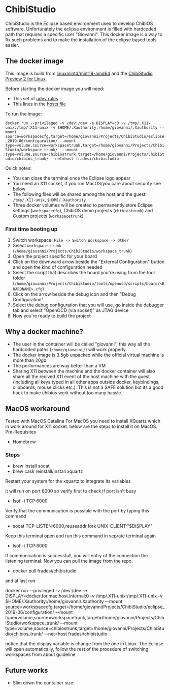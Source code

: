 # ChibiStudio

ChibiStudio is the Eclipse based environment used to develop ChibiOS software.
Unfortunately the eclipse environment is filled with hardcoded path that requires a specific user "Giovanni".
This docker image is a way to fix such problems and to make the installation of the eclipse based tools easier.

## The docker image

This image is build from [linuxmintd/mint19-amd64](https://hub.docker.com/r/linuxmintd/mint19-amd64) and the [ChibiStudio Preview 2 for Linux](https://osdn.net/projects/chibios/downloads/71342/ChibiStudio_Linux_Preview2.7z).

Before starting the docker image you will need:
 - This set of [udev rules](https://github.com/FrancescoDeSimone/ChibiStudioDocker/blob/master/60-openocd.rules)
 - This lines in the [hosts file](https://github.com/FrancescoDeSimone/ChibiStudioDocker/blob/master/hosts)

To run the image:

`docker run --privileged -v /dev:/dev -e DISPLAY=:0 -v /tmp/.X11-unix:/tmp/.X11-unix -v $HOME/.Xauthority:/home/giovanni/.Xauthority --mount source=workspacecfg,target=/home/giovanni/Projects/ChibiStudio/eclipse_2019-06/configuration/ --mount type=volume,source=workspacetrunk,target=/home/giovanni/Projects/ChibiStudio/workspace_trunk/  --mount type=volume,source=chibiostrunk,target=/home/giovanni/Projects/ChibiStudio/chibios_trunk/ --net=host fradesi/chibistudio`

Quick notes:
- You can close the terminal once the Eclipse logo appear
- You need an X11 socket, if you run MacOS/you care about security see below
- The following files will be shared among the host and the guest: `/tmp/.X11-unix`, `$HOME/.Xauthority`
- Three docker volumes will be created to permanently store Eclipse settings (`workspacecfg`), ChibiOS demo projects (`chibiostrunk`) and Custom projects (`workspacetrunk`)

### First time booting up
1) Switch workspace: `File -> Switch Workspace -> Other`
2) Select `workspace_trunk` (`/home/giovanni/Projects/ChibiStudio/workspace_trunk`)
3) Open the project specific for your board
4) Click on the downward arrow beside the "External Configuration" button and open the kind of configuration needed
5) Select the script that describes the board you're using from the tool folder (`/home/giovanni/Projects/ChibiStudio/tools/openocd/scripts/board/<BOARDNAME>.cfg`)
6) Click on the arrow beside the debug icon and then "Debug Configuration"
7) Select the debug configuration that you will use, go inside the debugger tab and select "OpenOCD (via socket)" as JTAG device
8) Now you're ready to build the project 

## Why a docker machine?

- The user in the container will be called "giovanni", this way all the hardcoded paths (`/home/giovanni/`) will work properly.
- The docker image is 3.5gb unpacked while the official virtual machine is more than 20gb
- The performances are way better than a VM
- Sharing X11 between the machine and the docker container will also share all the recived X11 event of the host machine with the guest (including all keys typed in all other apps outside docker, keybindings, clipboards, mouse clicks etc.). This is not a SAFE solution but its a good hack to make chibios work without too many hassle.

## MacOS workaround
Tested with MacOS Catalina
For MacOS you need to install XQuartz which in work around for X11 socket. below are the steps to install it on MacOS.
Pre-Requisites
 - Homebrew

### Steps
 - brew install socat
 - brew cask reinstall/install xquartz

Restart your  system for the xquartz to integrate its variables

it will run on port 6000 so verify first to check if port isn’t busy

 - lsof -i TCP:6000

Verify that the communication is possible with the port by typing this command

 - socat TCP-LISTEN:6000,reuseaddr,fork UNIX-CLIENT:\"$DISPLAY\"

Keep this terminal open and run this command in seprate terminal again

 - lsof -i TCP:6000

If communication is successfull, you will entry of the connection the listening terminal. Now you can pull the image from the repo.
 
 - docker pull fradesi/chibistudio

and at last run 

docker run --privileged -v /dev:/dev -e DISPLAY=docker.for.mac.host.internal:0 -v /tmp/.X11-unix:/tmp/.X11-unix -v $HOME/.Xauthority:/home/giovanni/.Xauthority --mount source=workspacecfg,target=/home/giovanni/Projects/ChibiStudio/eclipse_2019-06/configuration/ --mount type=volume,source=workspacetrunk,target=/home/giovanni/Projects/ChibiStudio/workspace_trunk/ --mount type=volume,source=chibiostrunk,target=/home/giovanni/Projects/ChibiStudio/chibios_trunk/ --net=host fradesi/chibistudio

notice that the display variable is change from the one in Linux. The Eclipse will open automatically, follow the rest of the procedure of switching workspaces from about guideline

## Future works

- Slim down the container size

